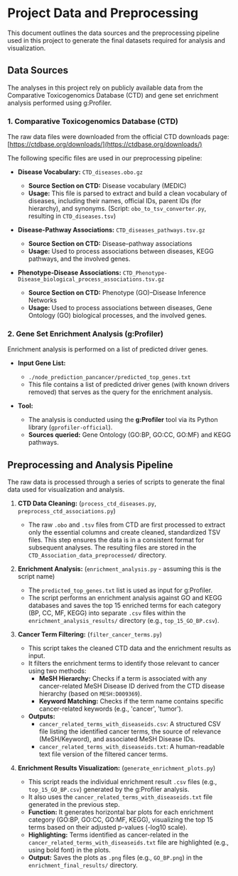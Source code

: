 # Project Data and Preprocessing

This document outlines the data sources and the preprocessing pipeline used in this project to generate the final datasets required for analysis and visualization.

## Data Sources

The analyses in this project rely on publicly available data from the Comparative Toxicogenomics Database (CTD) and gene set enrichment analysis performed using g:Profiler.

### 1. Comparative Toxicogenomics Database (CTD)

The raw data files were downloaded from the official CTD downloads page:
[https://ctdbase.org/downloads/](https://ctdbase.org/downloads/)

The following specific files are used in our preprocessing pipeline:

* **Disease Vocabulary:** `CTD_diseases.obo.gz`
    * **Source Section on CTD:** Disease vocabulary (MEDIC)
    * **Usage:** This file is parsed to extract and build a clean vocabulary of diseases, including their names, official IDs, parent IDs (for hierarchy), and synonyms. (Script: `obo_to_tsv_converter.py`, resulting in `CTD_diseases.tsv`)

* **Disease-Pathway Associations:** `CTD_diseases_pathways.tsv.gz`
    * **Source Section on CTD:** Disease–pathway associations
    * **Usage:** Used to process associations between diseases, KEGG pathways, and the involved genes.

* **Phenotype-Disease Associations:** `CTD_Phenotype-Disease_biological_process_associations.tsv.gz`
    * **Source Section on CTD:** Phenotype (GO)–Disease Inference Networks
    * **Usage:** Used to process associations between diseases, Gene Ontology (GO) biological processes, and the involved genes.

### 2. Gene Set Enrichment Analysis (g:Profiler)

Enrichment analysis is performed on a list of predicted driver genes.

* **Input Gene List:**
    * `./node_prediction_pancancer/predicted_top_genes.txt`
    * This file contains a list of predicted driver genes (with known drivers removed) that serves as the query for the enrichment analysis.

* **Tool:**
    * The analysis is conducted using the **g:Profiler** tool via its Python library (`gprofiler-official`).
    * **Sources queried:** Gene Ontology (GO:BP, GO:CC, GO:MF) and KEGG pathways.

## Preprocessing and Analysis Pipeline

The raw data is processed through a series of scripts to generate the final data used for visualization and analysis.

1.  **CTD Data Cleaning:** (`process_ctd_diseases.py`, `preprocess_ctd_associations.py`)
    * The raw `.obo` and `.tsv` files from CTD are first processed to extract only the essential columns and create cleaned, standardized TSV files. This step ensures the data is in a consistent format for subsequent analyses. The resulting files are stored in the `CTD_Association_data_preprocessed/` directory.

2.  **Enrichment Analysis:** (`enrichment_analysis.py` - assuming this is the script name)
    * The `predicted_top_genes.txt` list is used as input for g:Profiler.
    * The script performs an enrichment analysis against GO and KEGG databases and saves the top 15 enriched terms for each category (BP, CC, MF, KEGG) into separate `.csv` files within the `enrichment_analysis_results/` directory (e.g., `top_15_GO_BP.csv`).

3.  **Cancer Term Filtering:** (`filter_cancer_terms.py`)
    * This script takes the cleaned CTD data and the enrichment results as input.
    * It filters the enrichment terms to identify those relevant to cancer using two methods:
        * **MeSH Hierarchy:** Checks if a term is associated with any cancer-related MeSH Disease ID derived from the CTD disease hierarchy (based on `MESH:D009369`).
        * **Keyword Matching:** Checks if the term name contains specific cancer-related keywords (e.g., 'cancer', 'tumor').
    * **Outputs:**
        * `cancer_related_terms_with_diseaseids.csv`: A structured CSV file listing the identified cancer terms, the source of relevance (MeSH/Keyword), and associated MeSH Disease IDs.
        * `cancer_related_terms_with_diseaseids.txt`: A human-readable text file version of the filtered cancer terms.

4.  **Enrichment Results Visualization:** (`generate_enrichment_plots.py`)
    * This script reads the individual enrichment result `.csv` files (e.g., `top_15_GO_BP.csv`) generated by the g:Profiler analysis.
    * It also uses the `cancer_related_terms_with_diseaseids.txt` file generated in the previous step.
    * **Function:** It generates horizontal bar plots for each enrichment category (GO:BP, GO:CC, GO:MF, KEGG), visualizing the top 15 terms based on their adjusted p-values (-log10 scale).
    * **Highlighting:** Terms identified as cancer-related in the `cancer_related_terms_with_diseaseids.txt` file are highlighted (e.g., using bold font) in the plots.
    * **Output:** Saves the plots as `.png` files (e.g., `GO_BP.png`) in the `enrichment_final_results/` directory.
